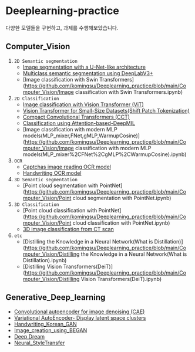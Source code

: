 # Deeplearning-practice

다양한 모델들을 구현하고, 과제를 수행해보았습니다.

## Computer_Vision

1. `2D Semantic segmentation`
   * [Image segmentation with a U-Net-like architecture](https://github.com/komingsu/Deeplearning_practice/blob/main/Computer_Vision/Image%20segmentation%20with%20a%20U-Net-like%20architecture.ipynb)
   * [Multiclass semantic segmentation using DeepLabV3+](https://github.com/komingsu/Deeplearning_practice/blob/main/Computer_Vision/Multiclass%20semantic%20segmentation%20using%20DeepLabV3%2B.ipynb)
   * [Image classification with Swin Transformers](https://github.com/komingsu/Deeplearning_practice/blob/main/Computer_Vision/Image classification with Swin Transformers.ipynb)
2. `2D Classification`
   * [Image classification with Vision Transformer (ViT)](https://github.com/komingsu/Deeplearning_practice/blob/main/Computer_Vision/Image%20classification%20with%20Vision%20Transformer%20(ViT).ipynb)
   * [Vision Transformer for Small-Size Datasets(Shift Patch Tokenization)](https://github.com/komingsu/Deeplearning_practice/blob/main/Computer_Vision/Vision%20Transformer%20for%20Small-Size%20Datasets(Shifted%20Patch%20Tokenization).ipynb)
   * [Compact Convolutional Transformers (CCT)](https://github.com/komingsu/Deeplearning_practice/blob/main/Computer_Vision/Compact%20Convolutional%20Transformers.ipynb)
   * [Classification using Attention-based-DeepMIL](https://github.com/komingsu/Deeplearning_practice/blob/main/Computer_Vision/Classification%20using%20Attention-based%20DeepMIL.ipynb)
   * [Image classification with modern MLP models(MLP_mixer,FNet,gMLP,WarmupCosine)](https://github.com/komingsu/Deeplearning_practice/blob/main/Computer_Vision/Image classification with modern MLP models(MLP_mixer%2CFNet%2CgMLP%2CWarmupCosine).ipynb)
3. `OCR`
   * [Captchas image reading OCR model](https://github.com/komingsu/Deeplearning_practice/blob/main/Computer_Vision/Captchas%20image%20reading%20OCR%20model.ipynb)
   * [Handwriting OCR model](https://github.com/komingsu/Deeplearning_practice/blob/main/Computer_Vision/Handwriting%20OCR%20model.ipynb)
4. `3D Semantic segmentation`
   - [Point cloud segmentation with PointNet](https://github.com/komingsu/Deeplearning_practice/blob/main/Computer_Vision/Point cloud segmentation with PointNet.ipynb)
5. `3D Classification`
   - [Point cloud classification with PointNet](https://github.com/komingsu/Deeplearning_practice/blob/main/Computer_Vision/Point cloud classification with PointNet.ipynb)
   - [3D image classification from CT scan](https://github.com/komingsu/Deeplearning_practice/blob/main/Computer_Vision/3D%20image%20classification%20from%20CT%20scans.ipynb)
6. `etc`
   - [Distilling the Knowledge in a Neural Network(What is Distillation)](https://github.com/komingsu/Deeplearning_practice/blob/main/Computer_Vision/Distilling the Knowledge in a Neural Network(What is Distillation).ipynb)
   - [Distilling Vision Transformers(DeiT)](https://github.com/komingsu/Deeplearning_practice/blob/main/Computer_Vision/Distilling Vision Transformers(DeiT).ipynb)

## Generative_Deep_learning

* [Convolutional autoencoder for image denoising (CAE)](https://github.com/komingsu/Deeplearning_practice/blob/main/Generative_Deep_learning/Convolutional%20autoencoder%20for%20image%20denoising.ipynb)
* [Variational AutoEncoder- Display latent space clusters](https://github.com/komingsu/Deeplearning_practice/blob/main/Generative_Deep_learning/Variational%20AutoEncoder-%20Display%20latent%20space%20clusters.ipynb)
* [Handwriting_Korean_GAN](https://github.com/komingsu/Deeplearning_practice/blob/main/Generative_Deep_learning/Handwriting_Korean_GAN.ipynb)
* [Image_creation_using_BEGAN](https://github.com/komingsu/Deeplearning_practice/blob/main/Generative_Deep_learning/Image_creation_using_BEGAN.ipynb)
* [Deep Dream](https://github.com/komingsu/Deeplearning_practice/blob/main/Generative_Deep_learning/Deep%20Dream.ipynb)
* [Neural_StyleTransfer](https://github.com/komingsu/Deeplearning_practice/blob/main/Generative_Deep_learning/Neural_StyleTransfer.ipynb)
